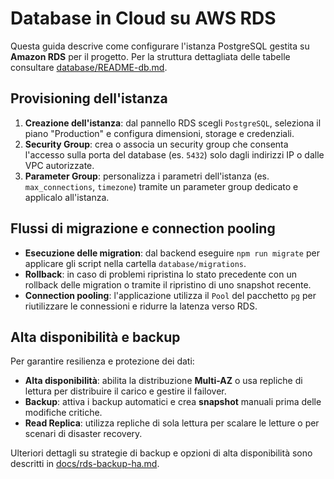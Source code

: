 # Database in Cloud su AWS RDS

Questa guida descrive come configurare l'istanza PostgreSQL gestita su **Amazon RDS** per il progetto. Per la struttura dettagliata delle tabelle consultare [database/README-db.md](../database/README-db.md).

## Provisioning dell'istanza

1. **Creazione dell'istanza**: dal pannello RDS scegli `PostgreSQL`, seleziona il piano "Production" e configura dimensioni, storage e credenziali.
2. **Security Group**: crea o associa un security group che consenta l'accesso sulla porta del database (es. `5432`) solo dagli indirizzi IP o dalle VPC autorizzate.
3. **Parameter Group**: personalizza i parametri dell'istanza (es. `max_connections`, `timezone`) tramite un parameter group dedicato e applicalo all'istanza.

## Flussi di migrazione e connection pooling

- **Esecuzione delle migration**: dal backend eseguire `npm run migrate` per applicare gli script nella cartella `database/migrations`.
- **Rollback**: in caso di problemi ripristina lo stato precedente con un rollback delle migration o tramite il ripristino di uno snapshot recente.
- **Connection pooling**: l'applicazione utilizza il `Pool` del pacchetto `pg` per riutilizzare le connessioni e ridurre la latenza verso RDS.

## Alta disponibilità e backup

Per garantire resilienza e protezione dei dati:

- **Alta disponibilità**: abilita la distribuzione **Multi-AZ** o usa repliche di lettura per distribuire il carico e gestire il failover.
- **Backup**: attiva i backup automatici e crea **snapshot** manuali prima delle modifiche critiche.
- **Read Replica**: utilizza repliche di sola lettura per scalare le letture o per scenari di disaster recovery.

Ulteriori dettagli su strategie di backup e opzioni di alta disponibilità sono descritti in [docs/rds-backup-ha.md](./rds-backup-ha.md).
